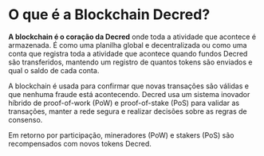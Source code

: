 # O que é a Blockchain Decred?

**A blockchain é o coração da Decred** onde toda a atividade que acontece é armazenada. É como uma planilha global e decentralizada ou como uma conta que registra toda a atividade que acontece quando fundos Decred são transferidos, mantendo um registro de quantos tokens são enviados e qual o saldo de cada conta.

A blockchain é usada para confirmar que novas transações são válidas e que nenhuma fraude está acontecendo. Decred usa um sistema inovador híbrido de proof-of-work (PoW) e proof-of-stake (PoS) para validar as transações, manter a rede segura e realizar decisões sobre as regras de consenso.

Em retorno por participação, mineradores (PoW) e stakers (PoS) são recompensados com novos tokens Decred.
